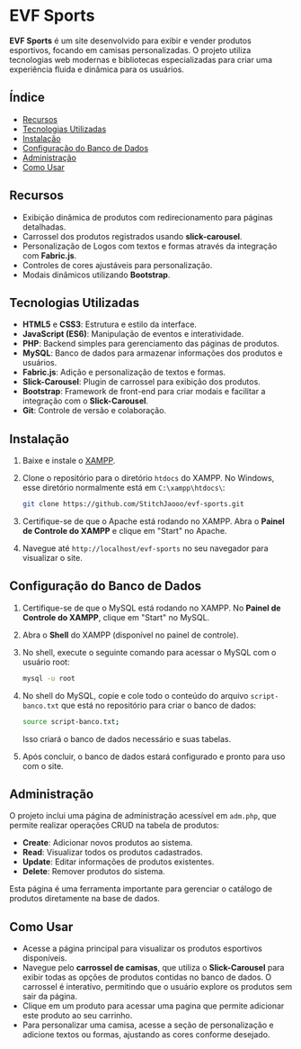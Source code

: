 # EVF Sports

**EVF Sports** é um site desenvolvido para exibir e vender produtos esportivos, focando em camisas personalizadas. O projeto utiliza tecnologias web modernas e bibliotecas especializadas para criar uma experiência fluida e dinâmica para os usuários.

## Índice

- [Recursos](#recursos)
- [Tecnologias Utilizadas](#tecnologias-utilizadas)
- [Instalação](#instalação)
- [Configuração do Banco de Dados](#configuracao-do-banco-de-dados)
- [Administração](#administração)
- [Como Usar](#como-usar)

## Recursos

- Exibição dinâmica de produtos com redirecionamento para páginas detalhadas.
- Carrossel dos produtos registrados usando **slick-carousel**.
- Personalização de Logos com textos e formas através da integração com **Fabric.js**.
- Controles de cores ajustáveis para personalização.
- Modais dinâmicos utilizando **Bootstrap**.

## Tecnologias Utilizadas

- **HTML5** e **CSS3**: Estrutura e estilo da interface.
- **JavaScript (ES6)**: Manipulação de eventos e interatividade.
- **PHP**: Backend simples para gerenciamento das páginas de produtos.
- **MySQL**: Banco de dados para armazenar informações dos produtos e usuários.
- **Fabric.js**: Adição e personalização de textos e formas.
- **Slick-Carousel**: Plugin de carrossel para exibição dos produtos.
- **Bootstrap**: Framework de front-end para criar modais e facilitar a integração com o **Slick-Carousel**.
- **Git**: Controle de versão e colaboração.

## Instalação

1. Baixe e instale o [XAMPP](https://www.apachefriends.org/pt_br/index.html).

2. Clone o repositório para o diretório `htdocs` do XAMPP. No Windows, esse diretório normalmente está em `C:\xampp\htdocs\`:

    ```bash
    git clone https://github.com/StitchJaooo/evf-sports.git
    ```

3. Certifique-se de que o Apache está rodando no XAMPP. Abra o **Painel de Controle do XAMPP** e clique em "Start" no Apache.

4. Navegue até `http://localhost/evf-sports` no seu navegador para visualizar o site.

## Configuração do Banco de Dados

1. Certifique-se de que o MySQL está rodando no XAMPP. No **Painel de Controle do XAMPP**, clique em "Start" no MySQL.

2. Abra o **Shell** do XAMPP (disponível no painel de controle).

3. No shell, execute o seguinte comando para acessar o MySQL com o usuário root:

    ```bash
    mysql -u root
    ```

4. No shell do MySQL, copie e cole todo o conteúdo do arquivo `script-banco.txt` que está no repositório para criar o banco de dados:

    ```bash
    source script-banco.txt;
    ```

    Isso criará o banco de dados necessário e suas tabelas.

5. Após concluir, o banco de dados estará configurado e pronto para uso com o site.

## Administração

O projeto inclui uma página de administração acessível em `adm.php`, que permite realizar operações CRUD na tabela de produtos:

- **Create**: Adicionar novos produtos ao sistema.
- **Read**: Visualizar todos os produtos cadastrados.
- **Update**: Editar informações de produtos existentes.
- **Delete**: Remover produtos do sistema.

Esta página é uma ferramenta importante para gerenciar o catálogo de produtos diretamente na base de dados.

## Como Usar

- Acesse a página principal para visualizar os produtos esportivos disponíveis.
- Navegue pelo **carrossel de camisas**, que utiliza o **Slick-Carousel** para exibir todas as opções de produtos contidas no banco de dados. O carrossel é interativo, permitindo que o usuário explore os produtos sem sair da página.
- Clique em um produto para acessar uma pagina que permite adicionar este produto ao seu carrinho.
- Para personalizar uma camisa, acesse a seção de personalização e adicione textos ou formas, ajustando as cores conforme desejado.
